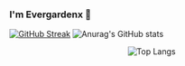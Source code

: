 ### I'm Evergardenx 👋
[![GitHub Streak](https://streak-stats.demolab.com/?user=Evergardenx&theme=dark)](https://git.io/streak-stats)
![Anurag's GitHub stats](https://github-readme-stats.vercel.app/api?username=Evergardenx&show_icons=true&theme=radical)
<p align="center">
  <img src="https://github-readme-stats.vercel.app/api/top-langs/?username=Evergardenx&layout=compact" alt="Top Langs">
</p>

